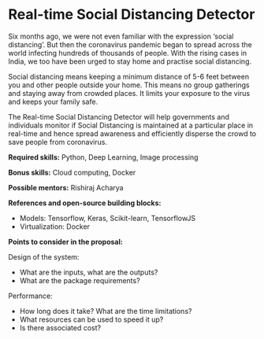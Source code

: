 # Real-time Social Distancing Detector

Six months ago, we were not even familiar with the expression ‘social distancing’. But then the coronavirus pandemic began to spread across the world infecting hundreds of thousands of people. With the rising cases in India, we too have been urged to stay home and practise social distancing.

Social distancing means keeping a minimum distance of 5-6 feet between you and other people outside your home. This means no group gatherings and staying away from crowded places. It limits your exposure to the virus and keeps your family safe.

The Real-time Social Distancing Detector will help governments and individuals monitor if Social Distancing is maintained at a particular place in real-time and hence spread awareness and efficiently disperse the crowd to save people from coronavirus.

**Required skills:** Python, Deep Learning, Image processing

**Bonus skills:** Cloud computing, Docker

**Possible mentors:** Rishiraj Acharya

**References and open-source building blocks:**
- Models: Tensorflow, Keras, Scikit-learn, TensorflowJS
- Virtualization: Docker

**Points to consider in the proposal:**

Design of the system:
- What are the inputs, what are the outputs?
- What are the package requirements?

Performance:
- How long does it take? What are the time limitations?
- What resources can be used to speed it up?
- Is there associated cost?
